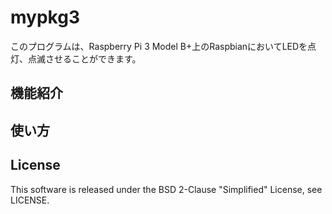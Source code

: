 # mypkg3
このプログラムは、Raspberry Pi 3 Model B+上のRaspbianにおいてLEDを点灯、点滅させることができます。  
## 機能紹介    
## 使い方  

## License  
This software is released under the BSD 2-Clause "Simplified" License, see LICENSE.
